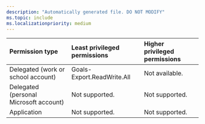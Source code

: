 ```yaml
---
description: "Automatically generated file. DO NOT MODIFY"
ms.topic: include
ms.localizationpriority: medium
---
```


|Permission type|Least privileged permissions|Higher privileged permissions|
|:---|:---|:---|
|Delegated (work or school account)|Goals-Export.ReadWrite.All|Not available.|
|Delegated (personal Microsoft account)|Not supported.|Not supported.|
|Application|Not supported.|Not supported.|

